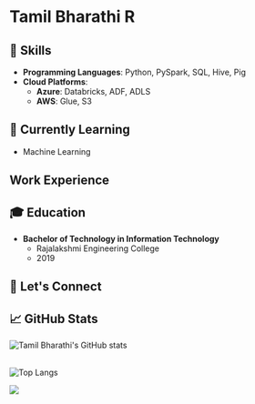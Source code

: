 # Tamil Bharathi R

## 🔧 Skills
- **Programming Languages**: Python, PySpark, SQL, Hive, Pig
- **Cloud Platforms**: 
  - **Azure**: Databricks, ADF, ADLS
  - **AWS**: Glue, S3

## 🌱 Currently Learning
- Machine Learning

## Work Experience 

## 🎓 Education
- **Bachelor of Technology in Information Technology**
  - Rajalakshmi Engineering College
  - 2019

## 💬 Let's Connect

## 📈 GitHub Stats
![Tamil Bharathi's GitHub stats](https://github-readme-stats.vercel.app/api?username=TamilBharathiR&show_icons=true&theme=radical)<br>
<br>

![Top Langs](https://github-readme-stats.vercel.app/api/top-langs/?username=TamilBharathiR&layout=compact)

![](https://komarev.com/ghpvc/?username=TamilBharathiR&color=red)

